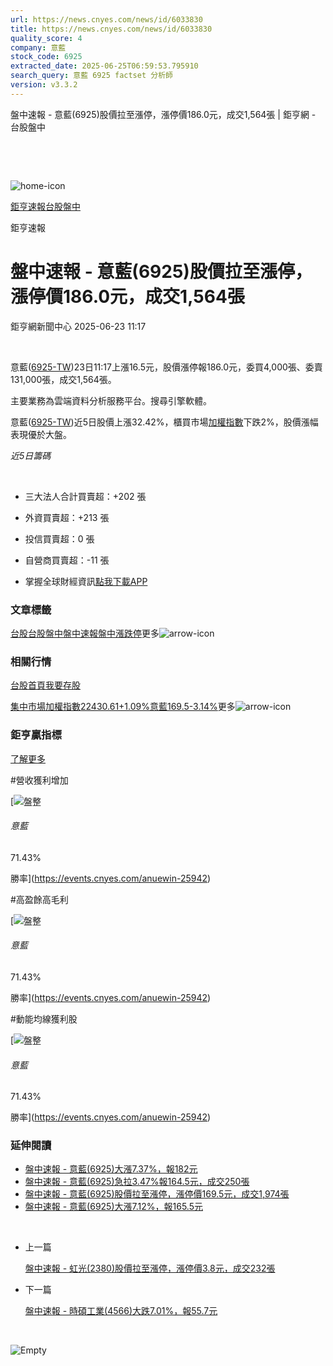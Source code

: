 ```yaml
---
url: https://news.cnyes.com/news/id/6033830
title: https://news.cnyes.com/news/id/6033830
quality_score: 4
company: 意藍
stock_code: 6925
extracted_date: 2025-06-25T06:59:53.795910
search_query: 意藍 6925 factset 分析師
version: v3.3.2
---
```


盤中速報 - 意藍(6925)股價拉至漲停，漲停價186.0元，成交1,564張 | 鉅亨網 - 台股盤中

‌

‌

![home-icon](/assets/icons/breadCrumb/symbol-icon-home.svg)

[鉅亨速報](/news/cat/anue_live)[台股盤中](/news/cat/tw_live)

鉅亨速報

# 盤中速報 - 意藍(6925)股價拉至漲停，漲停價186.0元，成交1,564張

鉅亨網新聞中心 2025-06-23 11:17

‌

意藍([6925-TW](https://www.cnyes.com/twstock/6925))23日11:17上漲16.5元，股價漲停報186.0元，委買4,000張、委賣131,000張，成交1,564張。

主要業務為雲端資料分析服務平台。搜尋引擎軟體。

意藍([6925-TW](https://www.cnyes.com/twstock/6925))近5日股價上漲32.42%，櫃買市場[加權指數](https://invest.cnyes.com/index/TWS/TSE01)下跌2%，股價漲幅表現優於大盤。

*近5日籌碼*

‌

* 三大法人合計買賣超：+202 張
* 外資買賣超：+213 張
* 投信買賣超：0 張
* 自營商買賣超：-11 張

* 掌握全球財經資訊[點我下載APP](http://www.cnyes.com/app/?utm_source=mweb&utm_medium=HamMenuBanner&utm_campaign=fixed&utm_content=entr)

### 文章標籤

[台股](https://news.cnyes.com/tag/台股 "台股")[台股盤中](https://news.cnyes.com/tag/台股盤中 "台股盤中")[盤中速報](https://news.cnyes.com/tag/盤中速報 "盤中速報")[盤中漲跌停](https://news.cnyes.com/tag/盤中漲跌停 "盤中漲跌停")更多![arrow-icon](/assets/icons/arrows/arrow-down.svg)

### 相關行情

[台股首頁](https://www.cnyes.com/twstock)[我要存股](https://supr.link/8OHaU)

[集中市場加權指數22430.61+1.09%](https://invest.cnyes.com/index/TWS/TSE01)[意藍169.5-3.14%](https://www.cnyes.com/twstock/6925)更多![arrow-icon](/assets/icons/arrows/arrow-down.svg)

### 鉅亨贏指標

[了解更多](https://events.cnyes.com/anuewin-25942)

#營收獲利增加

[![盤整](/assets/icons/win-indicator/correction.svg)

###### 意藍

71.43%

勝率](https://events.cnyes.com/anuewin-25942)

#高盈餘高毛利

[![盤整](/assets/icons/win-indicator/correction.svg)

###### 意藍

71.43%

勝率](https://events.cnyes.com/anuewin-25942)

#動能均線獲利股

[![盤整](/assets/icons/win-indicator/correction.svg)

###### 意藍

71.43%

勝率](https://events.cnyes.com/anuewin-25942)

### 延伸閱讀

* [盤中速報 - 意藍(6925)大漲7.37%，報182元](/news/id/6033718)
* [盤中速報 - 意藍(6925)急拉3.47%報164.5元，成交250張](/news/id/6033520)
* [盤中速報 - 意藍(6925)股價拉至漲停，漲停價169.5元，成交1,974張](/news/id/6031243)
* [盤中速報 - 意藍(6925)大漲7.12%，報165.5元](/news/id/6031087)

‌

* 上一篇

  [盤中速報 - 虹光(2380)股價拉至漲停，漲停價3.8元，成交232張](/news/id/6033992)
* 下一篇

  [盤中速報 - 時碩工業(4566)大跌7.01%，報55.7元](/news/id/6033550)

‌

![Empty](/assets/icons/skeleton/empty-image.svg)

‌